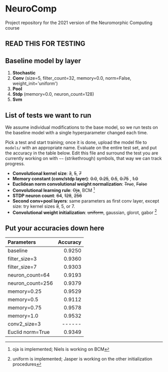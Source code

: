 # NeuroComp

Project repository for the 2021 version of the Neuromorphic Computing course

## READ THIS FOR TESTING

## Baseline model by layer

1. **Stochastic**
2. **Conv** (size=5, filter_count=32, memory=0.0, norm=False, weight_init='uniform')
3. **Pool**
4. **Stdp** (memory=0.0, neuron_count=128)
5. **Svm**

## List of tests we want to run

We assume individual modifications to the base model, so we run tests on the baseline model with a single hyperparameter changed each time.

Pick a test and start training; once it is done, upload the model file to `models/` with an appropriate name. Evaluate on the entire test set, and put the accuracy in the table below. Edit this file and surround the test you are currently working on with `~~` (strikethrough) symbols, that way we can track progress.

- **Convolutional kernel size**: ~~3~~, ~~5~~, ~~7~~
- **Memory constant (conv/stdp layer)**: ~~0.0~~, ~~0.25~~, ~~0.5~~, ~~0.75~~ , ~~1.0~~
- **Euclidean norm convolutional weight normalization**: ~~True~~, ~~False~~
- **Convolutional learning rule**: ~~Oja~~, BCM [^1]
- **STDP neuron count**: ~~64~~, ~~128~~, ~~256~~
- **Second conv+pool layers**: same parameters as first conv layer, except size: try kernel sizes ~~3~~, 5, or 7.
- **Convolutional weight initialization**: ~~uniform~~, gaussian, glorot, gabor [^2]

## Put your accuracies down here

| Parameters       | Accuracy |
|:-----------------|---------:|
| baseline         |   0.9250 |
| filter_size=3    |   0.9360 |
| filter_size=7    |   0.9303 |
| neuron_count=64  |   0.9193 |
| neuron_count=256 |   0.9379 |
| memory=0.25      |   0.9529 |
| memory=0.5       |   0.9112 |
| memory=0.75      |   0.9578 |
| memory=1.0       |   0.9532 |
| conv2_size=3     |   ------ |
| Euclid norm=True |   0.9349 |

[^1]: oja is implemented; Niels is working on BCM
[^2]: uniform is implemented; Jasper is working on the other initialization procedures
